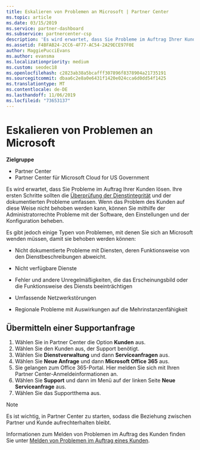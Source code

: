```yaml
---
title: Eskalieren von Problemen an Microsoft | Partner Center
ms.topic: article
ms.date: 03/15/2019
ms.service: partner-dashboard
ms.subservice: partnercenter-csp
description: 'Es wird erwartet, dass Sie Probleme im Auftrag Ihrer Kunden lösen. Es gibt jedoch einige Arten von Problemen, mit denen Sie sich an Microsoft wenden müssen, damit sie behoben werden können:'
ms.assetid: F4BFAB24-2CC6-4F77-AC54-2A29ECE97F0E
author: MaggiePucciEvans
ms.author: evansma
ms.localizationpriority: medium
ms.custom: seodec18
ms.openlocfilehash: c2823ab38a5bcafff307896f8378904a21735191
ms.sourcegitcommit: dbaa6c2e8a0e6431f1420e024cca6d0dd54f1425
ms.translationtype: MT
ms.contentlocale: de-DE
ms.lasthandoff: 11/06/2019
ms.locfileid: "73653137"
---
```

# <a name="escalate-problems-to-microsoft"></a>Eskalieren von Problemen an Microsoft

**Zielgruppe**

-  Partner Center
-  Partner Center für Microsoft Cloud for US Government


Es wird erwartet, dass Sie Probleme im Auftrag Ihrer Kunden lösen. Ihre ersten Schritte sollten die [Überprüfung der Dienstintegrität](check-service-health.md) und der dokumentierten Probleme umfassen. Wenn das Problem des Kunden auf diese Weise nicht behoben werden kann, können Sie mithilfe der Administratorrechte Probleme mit der Software, den Einstellungen und der Konfiguration beheben.

Es gibt jedoch einige Typen von Problemen, mit denen Sie sich an Microsoft wenden müssen, damit sie behoben werden können:

-   Nicht dokumentierte Probleme mit Diensten, deren Funktionsweise von den Dienstbeschreibungen abweicht.

-   Nicht verfügbare Dienste

-   Fehler und andere Unregelmäßigkeiten, die das Erscheinungsbild oder die Funktionsweise des Diensts beeinträchtigen

-   Umfassende Netzwerkstörungen

-   Regionale Probleme mit Auswirkungen auf die Mehrinstanzenfähigkeit

## <a name="submit-a-support-request"></a>Übermitteln einer Supportanfrage

1. Wählen Sie in Partner Center die Option **Kunden** aus.
2. Wählen Sie den Kunden aus, der Support benötigt.
3. Wählen Sie **Dienstverwaltung** und dann **Serviceanfragen** aus.
4. Wählen Sie **Neue Anfrage** und dann **Microsoft Office 365** aus.
5. Sie gelangen zum Office 365-Portal. Hier melden Sie sich mit Ihren Partner Center-Anmeldeinformationen an.
6. Wählen Sie **Support** und dann im Menü auf der linken Seite **Neue Serviceanfrage** aus.
7. Wählen Sie das Supportthema aus.

>[!NOTE]
>Es ist wichtig, in Partner Center zu starten, sodass die Beziehung zwischen Partner und Kunde aufrechterhalten bleibt. 


Informationen zum Melden von Problemen im Auftrag des Kunden finden Sie unter [Melden von Problemen im Auftrag eines Kunden](report-problems-on-behalf-of-a-customer.md).

 

 



